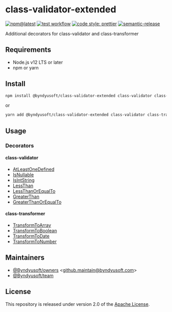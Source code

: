 # class-validator-extended

[![npm@latest](https://img.shields.io/npm/v/@byndyusoft/class-validator-extended/latest.svg)](https://www.npmjs.com/package/@byndyusoft/class-validator-extended)
[![test workflow](https://github.com/Byndyusoft/class-validator-extended/actions/workflows/test.yaml/badge.svg?branch=master)](https://github.com/Byndyusoft/class-validator-extended/actions/workflows/test.yaml)
[![code style: prettier](https://img.shields.io/badge/code_style-prettier-ff69b4.svg)](https://github.com/prettier/prettier)
[![semantic-release](https://img.shields.io/badge/%20%20%F0%9F%93%A6%F0%9F%9A%80-semantic--release-e10079.svg)](https://github.com/semantic-release/semantic-release)

Additional decorators for class-validator and class-transformer

## Requirements

- Node.js v12 LTS or later
- npm or yarn

## Install

```bash
npm install @byndyusoft/class-validator-extended class-validator class-transformer reflect-metadata
```

or

```bash
yarn add @byndyusoft/class-validator-extended class-validator class-transformer reflect-metadata
```

## Usage

### Decorators

#### class-validator

- [AtLeastOneDefined](./src/decorators/validators/atLeastOneDefined.ts)
- [IsNullable](./src/decorators/validators/isNullable.ts)
- [IsIntString](./src/decorators/validators/math/isIntString.ts)
- [LessThan](./src/decorators/validators/math/lessThan.ts)
- [LessThanOrEqualTo](./src/decorators/validators/math/lessThanOrEqualTo.ts)
- [GreaterThan](./src/decorators/validators/math/greaterThan.ts)
- [GreaterThanOrEqualTo](./src/decorators/validators/math/greaterThanOrEqualTo.ts)

#### class-transformer

- [TransformToArray](./src/decorators/transformers/transformToArray.ts)
- [TransformToBoolean](./src/decorators/transformers/transformToBoolean.ts)
- [TransformToDate](./src/decorators/transformers/transformToDate.ts)
- [TransformToNumber](./src/decorators/transformers/transformToNumber.ts)

## Maintainers

- [@Byndyusoft/owners](https://github.com/orgs/Byndyusoft/teams/owners) <<github.maintain@byndyusoft.com>>
- [@Byndyusoft/team](https://github.com/orgs/Byndyusoft/teams/team)

## License

This repository is released under version 2.0 of the
[Apache License](https://www.apache.org/licenses/LICENSE-2.0).
